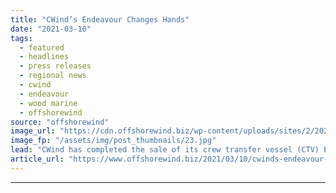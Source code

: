 ```yaml
---
title: "CWind’s Endeavour Changes Hands"
date: "2021-03-10"
tags: 
  - featured
  - headlines
  - press releases
  - regional news
  - cwind
  - endeavour
  - wood marine
  - offshorewind
source: "offshorewind"
image_url: "https://cdn.offshorewind.biz/wp-content/uploads/sites/2/2021/03/10123004/CWinds-Endeavour-Changes-Hands.jpg"
image_fp: "/assets/img/post_thumbnails/23.jpg"
lead: "CWind has completed the sale of its crew transfer vessel (CTV) Endeavour to Wood"
article_url: "https://www.offshorewind.biz/2021/03/10/cwinds-endeavour-changes-hands/"
---
```


---
